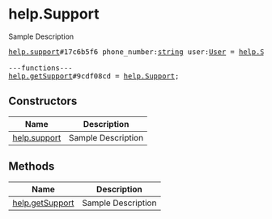 # help.Support

Sample Description

<pre>
<a href="../constructor/help.support">help.support</a>#17c6b5f6 phone_number:<a href="../type/string.md">string</a> user:<a href="../type/User.md">User</a> = <a href="../type/help.Support.md">help.Support</a>;

---functions---
<a href="../method/help.getSupport">help.getSupport</a>#9cdf08cd = <a href="../type/help.Support.md">help.Support</a>;
</pre>

## Constructors

| Name | Description |
|------|-------------|
| [help.support](../constructor/help.support.md) | Sample Description |

## Methods

| Name | Description |
|------|-------------|
| [help.getSupport](../method/help.getSupport.md) | Sample Description |
